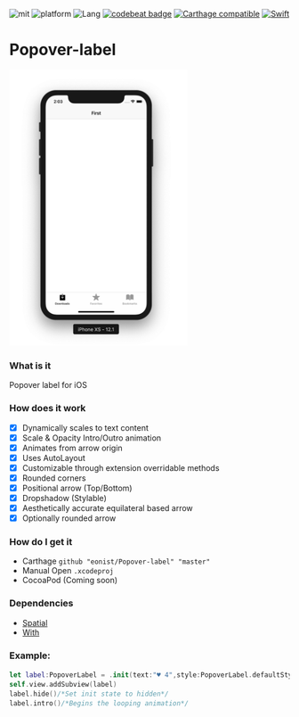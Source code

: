 ![mit](https://img.shields.io/badge/License-MIT-brightgreen.svg) ![platform](https://img.shields.io/badge/Platform-iOS-blue.svg) ![Lang](https://img.shields.io/badge/Language-Swift%204.2-orange.svg)
[![codebeat badge](https://codebeat.co/badges/d719ea56-5725-4aa9-bd95-12e2b0a914ad)](https://codebeat.co/projects/github-com-eonist-popover-label-master)
[![Carthage compatible](https://img.shields.io/badge/Carthage-compatible-4BC51D.svg?style=flat)](https://github.com/Carthage/Carthage)
[![Swift](https://github.com/eonist/Popover-label/actions/workflows/swift.yml/badge.svg)](https://github.com/eonist/Popover-label/actions/workflows/swift.yml)

# Popover-label

<img width="320" alt="img" src="https://github.com/stylekit/img/blob/master/popover-label-2.gif?raw=true">

### What is it
Popover label for iOS

### How does it work
- [x] Dynamically scales to text content
- [x] Scale & Opacity Intro/Outro animation
- [x] Animates from arrow origin
- [x] Uses AutoLayout
- [x] Customizable through extension overridable methods
- [x] Rounded corners
- [x] Positional arrow (Top/Bottom)
- [x] Dropshadow (Stylable)
- [x] Aesthetically accurate equilateral based arrow
- [x] Optionally rounded arrow

### How do I get it
- Carthage `github "eonist/Popover-label" "master"`
- Manual Open `.xcodeproj`
- CocoaPod (Coming soon)

### Dependencies
- [Spatial](https://github.com/eonist/Spatial)
- [With](https://github.com/eonist/With)

### Example:
```swift
let label:PopoverLabel = .init(text:"♥ 4",style:PopoverLabel.defaultStyle,alignment:.bottom)
self.view.addSubview(label)
label.hide()/*Set init state to hidden*/
label.intro()/*Begins the looping animation*/
```
